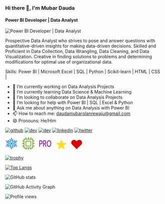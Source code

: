 ### Hi there 👋, I'm Mubar Dauda
#### Power BI Developer | Data Analyst
![Power BI Developer | Data Analyst](https://arturssmirnovs.github.io/github-profile-readme-generator/images/banner.png)

Prospective Data Analyst who strives to pose and answer questions with quantitative-driven insights for making data-driven decisions. Skilled and Proficient in Data Collection, Data Wrangling, Data Cleaning, and Data Visualization. Creative in finding solutions to problems and determining modifications for optimal use of organizational data.

Skills: Power BI | Microsoft Excel | SQL | Python | Scikit-learn | HTML | CSS |

- 🔭 I’m currently working on Data Analysis Projects 
- 🌱 I’m currently learning Data Science & Machine Learning 
- 👯 I’m looking to collaborate on Data Analysis Projects 
- 🤔 I’m looking for help with Power BI | SQL | Excel & Python 
- 💬 Ask me about anything on Data Analysis with Power BI 
- 📫 How to reach me: daudamubarolanrewaju@gmail.com 
- 😄 Pronouns: He/Him 


[<img src='https://cdn.jsdelivr.net/npm/simple-icons@3.0.1/icons/github.svg' alt='github' height='40'>](https://github.com/Em-Astute2002)  [<img src='https://cdn.jsdelivr.net/npm/simple-icons@3.0.1/icons/dev-dot-to.svg' alt='dev' height='40'>](https://dev.to/astute)  [<img src='https://cdn.jsdelivr.net/npm/simple-icons@3.0.1/icons/hashnode.svg' alt='dev' height='40'>](Mubar_Dauda)  [<img src='https://cdn.jsdelivr.net/npm/simple-icons@3.0.1/icons/linkedin.svg' alt='linkedin' height='40'>](https://www.linkedin.com/in/https://www.linkedin.com/in/mubar-dauda-7441b01aa/?lipi=urn%3Ali%3Apage%3Ad_flagship3_profile_view_base%3B%2Bt21OtR3TY%2Bsv%2BwTDiJnGQ%3D%3D/)  [<img src='https://cdn.jsdelivr.net/npm/simple-icons@3.0.1/icons/twitter.svg' alt='twitter' height='40'>](https://twitter.com/MubarDauda)  

<a href='https://archiveprogram.github.com/'><img src='https://raw.githubusercontent.com/acervenky/animated-github-badges/master/assets/acbadge.gif' width='40' height='40'></a> <a href='https://docs.github.com/en/developers'><img src='https://raw.githubusercontent.com/acervenky/animated-github-badges/master/assets/devbadge.gif' width='40' height='40'></a> <a href='https://github.com/pricing'><img src='https://raw.githubusercontent.com/acervenky/animated-github-badges/master/assets/pro.gif' width='40' height='40'></a> <a href='https://stars.github.com/'><img src='https://raw.githubusercontent.com/acervenky/animated-github-badges/master/assets/starbadge.gif' width='35' height='35'></a> <a href='https://docs.github.com/en/github/supporting-the-open-source-community-with-github-sponsors'><img src='https://raw.githubusercontent.com/acervenky/animated-github-badges/master/assets/sponsorbadge.gif' width='35' height='35'></a> 

[![trophy](https://github-profile-trophy.vercel.app/?username=Em-Astute2002)](https://github.com/ryo-ma/github-profile-trophy)

[![Top Langs](https://github-readme-stats.vercel.app/api/top-langs/?username=Em-Astute2002)](https://github.com/anuraghazra/github-readme-stats)

![GitHub stats](https://github-readme-stats.vercel.app/api?username=Em-Astute2002&show_icons=true&count_private=true)  

![GitHub Activity Graph](https://activity-graph.herokuapp.com/graph?username=Em-Astute2002)  

![Profile views](https://gpvc.arturio.dev/Em-Astute2002)  

